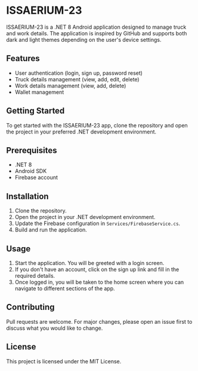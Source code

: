 # ISSAERIUM-23

ISSAERIUM-23 is a .NET 8 Android application designed to manage truck and work details. The application is inspired by GitHub and supports both dark and light themes depending on the user's device settings.

## Features

- User authentication (login, sign up, password reset)
- Truck details management (view, add, edit, delete)
- Work details management (view, add, delete)
- Wallet management

## Getting Started

To get started with the ISSAERIUM-23 app, clone the repository and open the project in your preferred .NET development environment.

## Prerequisites

- .NET 8
- Android SDK
- Firebase account

## Installation

1. Clone the repository.
2. Open the project in your .NET development environment.
3. Update the Firebase configuration in `Services/FirebaseService.cs`.
4. Build and run the application.

## Usage

1. Start the application. You will be greeted with a login screen.
2. If you don't have an account, click on the sign up link and fill in the required details.
3. Once logged in, you will be taken to the home screen where you can navigate to different sections of the app.

## Contributing

Pull requests are welcome. For major changes, please open an issue first to discuss what you would like to change.

## License

This project is licensed under the MIT License.